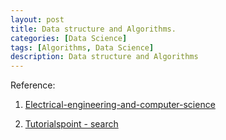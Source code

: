 ```yaml
---
layout: post
title: Data structure and Algorithms.
categories: [Data Science]
tags: [Algorithms, Data Science]
description: Data structure and Algorithms
---
```


Reference:
1. [Electrical-engineering-and-computer-science](https://ocw.mit.edu/courses/electrical-engineering-and-computer-science/6-046j-introduction-to-algorithms-sma-5503-fall-2005/)

2. [Tutorialspoint - search](https://www.tutorialspoint.com/python_data_structure/python_hash_table.htm)